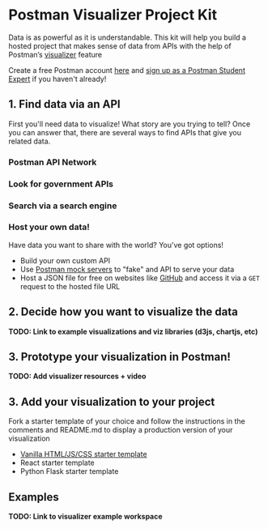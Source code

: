 # Postman Visualizer Project Kit

Data is as powerful as it is understandable. This kit will help you build a hosted project that makes sense of data from APIs with the help of Postman’s [visualizer](https://learning.postman.com/docs/sending-requests/visualizer/) feature

Create a free Postman account [here](https://www.postman.com/) and [sign up as a Postman Student Expert]() if you haven't already!

## 1. Find data via an API

First you'll need data to visualize! What story are you trying to tell? Once you can answer that, there are several ways to find APIs that give you related data.

### Postman API Network

### Look for government APIs

### Search via a search engine

### Host your own data!

Have data you want to share with the world? You've got options!

- Build your own custom API
- Use [Postman mock servers](https://learning.postman.com/docs/designing-and-developing-your-api/mocking-data/setting-up-mock/) to "fake" and API to serve your data
- Host a JSON file for free on websites like [GitHub](https://github.com/) and access it via a `GET` request to the hosted file URL

## 2. Decide how you want to visualize the data

**TODO: Link to example visualizations and viz libraries (d3js, chartjs, etc)**

## 3. Prototype your visualization in Postman!

**TODO: Add visualizer resources + video**

## 3. Add your visualization to your project

Fork a starter template of your choice and follow the instructions in the comments and README.md to display a production version of your visualization

- [Vanilla HTML/JS/CSS starter template](https://replit.com/@ClaireFroelich/Postman-x-Lehman-Hack-JavaScript-Project-Template#index.html)
- React starter template
- Python Flask starter template

## Examples

**TODO: Link to visualizer example workspace**
